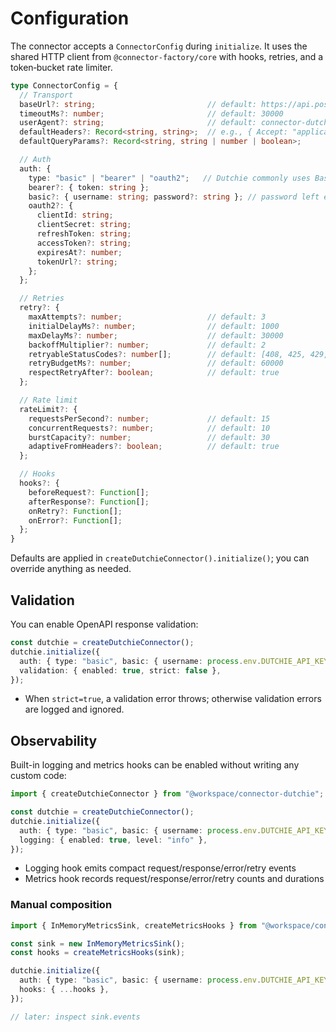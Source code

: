 # Configuration

The connector accepts a `ConnectorConfig` during `initialize`. It uses the shared HTTP client from `@connector-factory/core` with hooks, retries, and a token‑bucket rate limiter.

```ts
type ConnectorConfig = {
  // Transport
  baseUrl?: string;                         // default: https://api.pos.dutchie.com
  timeoutMs?: number;                       // default: 30000
  userAgent?: string;                       // default: connector-dutchie
  defaultHeaders?: Record<string, string>;  // e.g., { Accept: "application/json" }
  defaultQueryParams?: Record<string, string | number | boolean>;

  // Auth
  auth: {
    type: "basic" | "bearer" | "oauth2";   // Dutchie commonly uses Basic with API key as username
    bearer?: { token: string };
    basic?: { username: string; password?: string }; // password left empty for API key style
    oauth2?: {
      clientId: string;
      clientSecret: string;
      refreshToken: string;
      accessToken?: string;
      expiresAt?: number;
      tokenUrl?: string;
    };
  };

  // Retries
  retry?: {
    maxAttempts?: number;                   // default: 3
    initialDelayMs?: number;                // default: 1000
    maxDelayMs?: number;                    // default: 30000
    backoffMultiplier?: number;             // default: 2
    retryableStatusCodes?: number[];        // default: [408, 425, 429, 500, 502, 503, 504]
    retryBudgetMs?: number;                 // default: 60000
    respectRetryAfter?: boolean;            // default: true
  };

  // Rate limit
  rateLimit?: {
    requestsPerSecond?: number;             // default: 15
    concurrentRequests?: number;            // default: 10
    burstCapacity?: number;                 // default: 30
    adaptiveFromHeaders?: boolean;          // default: true
  };

  // Hooks
  hooks?: {
    beforeRequest?: Function[];
    afterResponse?: Function[];
    onRetry?: Function[];
    onError?: Function[];
  };
}
```

Defaults are applied in `createDutchieConnector().initialize()`; you can override anything as needed.

## Validation

You can enable OpenAPI response validation:

```ts
const dutchie = createDutchieConnector();
dutchie.initialize({
  auth: { type: "basic", basic: { username: process.env.DUTCHIE_API_KEY! } },
  validation: { enabled: true, strict: false },
});
```

- When `strict=true`, a validation error throws; otherwise validation errors are logged and ignored.

## Observability

Built-in logging and metrics hooks can be enabled without writing any custom code:

```ts
import { createDutchieConnector } from "@workspace/connector-dutchie";

const dutchie = createDutchieConnector();
dutchie.initialize({
  auth: { type: "basic", basic: { username: process.env.DUTCHIE_API_KEY! } },
  logging: { enabled: true, level: "info" },
});
```

- Logging hook emits compact request/response/error/retry events
- Metrics hook records request/response/error/retry counts and durations

### Manual composition

```ts
import { InMemoryMetricsSink, createMetricsHooks } from "@workspace/connector-dutchie";

const sink = new InMemoryMetricsSink();
const hooks = createMetricsHooks(sink);

dutchie.initialize({
  auth: { type: "basic", basic: { username: process.env.DUTCHIE_API_KEY! } },
  hooks: { ...hooks },
});

// later: inspect sink.events
```
